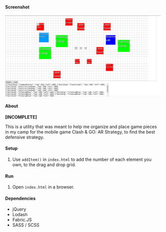 #### Screenshot

![Screenshot](media/screenshot.png)

#### About

**[INCOMPLETE]**

This is a utility that was meant to help me organize and place game pieces in my camp for the mobile game Clash & GO: AR Strategy, to find the best defensive strategy.

#### Setup

1. Use `addItem()` in `index.html` to add the number of each element you own, to the drag and drop grid.

#### Run

1. Open `index.html` in a browser.

#### Dependencies

- jQuery
- Lodash
- Fabric.JS
- SASS / SCSS
